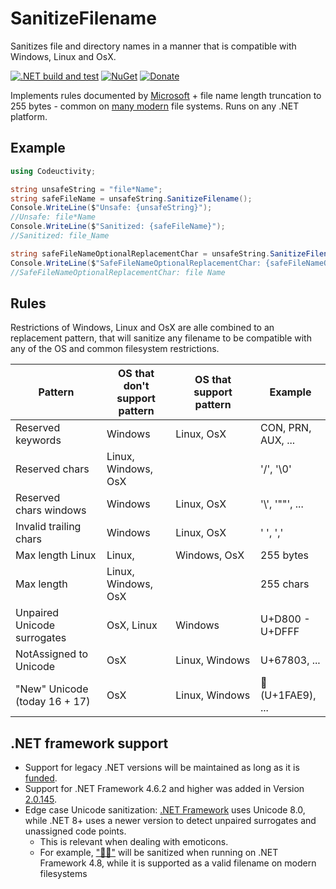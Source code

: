 # SanitizeFilename

Sanitizes file and directory names in a manner that is compatible with Windows, Linux and OsX.

[![.NET build and test](https://github.com/Codeuctivity/SanitizeFilename/actions/workflows/dotnet.yml/badge.svg)](https://github.com/Codeuctivity/SanitizeFilename/actions/workflows/dotnet.yml) [![NuGet](https://img.shields.io/nuget/v/Codeuctivity.SanitizeFilename.svg)](https://www.nuget.org/packages/Codeuctivity.SanitizeFilename/) [![Donate](https://img.shields.io/static/v1?label=Paypal&message=Donate&color=informational)](https://www.paypal.com/donate?hosted_button_id=7M7UFMMRTS7UE)

Implements rules documented by [Microsoft](https://docs.microsoft.com/en-us/windows/win32/fileio/naming-a-file#naming-conventions) + file name length truncation to 255 bytes - common on [many modern](https://en.wikipedia.org/wiki/Comparison_of_file_systems) file systems. Runs on any .NET platform.

## Example

```csharp
using Codeuctivity;

string unsafeString = "file*Name";
string safeFileName = unsafeString.SanitizeFilename();
Console.WriteLine($"Unsafe: {unsafeString}");
//Unsafe: file*Name
Console.WriteLine($"Sanitized: {safeFileName}");
//Sanitized: file_Name

string safeFileNameOptionalReplacementChar = unsafeString.SanitizeFilename(' ');
Console.WriteLine($"SafeFileNameOptionalReplacementChar: {safeFileNameOptionalReplacementChar}");
//SafeFileNameOptionalReplacementChar: file Name
```

## Rules

Restrictions of Windows, Linux and OsX are alle combined to an replacement pattern, that will sanitize any filename to be compatible with any of the OS and common filesystem restrictions.

| Pattern                          | OS that don't support pattern | OS that support pattern | Example            |
| -------------------------------- | ----------------------------- | ----------------------- | ------------------ |
| Reserved keywords                | Windows                       | Linux, OsX              | CON, PRN, AUX, ... |
| Reserved chars                   | Linux, Windows, OsX           |                         | '/', '\0'          |
| Reserved chars windows           | Windows                       | Linux, OsX              | '\\\', '""', ...   |
| Invalid trailing chars           | Windows                       | Linux, OsX              | ' ', ','           |
| Max length Linux                 | Linux,                        | Windows, OsX            | 255 bytes          |
| Max length                       | Linux, Windows, OsX           |                         | 255 chars          |
| Unpaired Unicode surrogates      | OsX, Linux                    | Windows                 | U+D800 - U+DFFF    |
| NotAssigned to Unicode           | OsX                           | Linux, Windows          | U+67803, ...       |
| "New" Unicode (today 16 + 17)    | OsX                           | Linux, Windows          | 🫩 (U+1FAE9), ...   |

## .NET framework support

- Support for legacy .NET versions will be maintained as long as it is [funded](https://github.com/sponsors/Codeuctivity).
- Support for .NET Framework 4.6.2 and higher was added in Version [2.0.145](https://www.nuget.org/packages/Codeuctivity.SanitizeFilename/2.0.145).
- Edge case Unicode sanitization: [.NET Framework](https://learn.microsoft.com/en-us/dotnet/framework/whats-new/#character-categories) uses Unicode 8.0, while .NET 8+ uses a newer version to detect unpaired surrogates and unassigned code points.
	- This is relevant when dealing with emoticons.
	- For example, ["💏🏻"](https://emojipedia.org/kiss-light-skin-tone) will be sanitized when running on .NET Framework 4.8, while it is supported as a valid filename on modern filesystems
